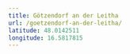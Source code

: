 ```yaml
---
title: Götzendorf an der Leitha
url: /goetzendorf-an-der-leitha/
latitude: 48.0142511
longitude: 16.5817815
---
```

